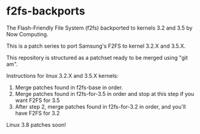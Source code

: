 f2fs-backports
==============

The Flash-Friendly File System (f2fs) backported to kernels 3.2 and 3.5 by Now Computing.

This is a patch series to port Samsung's F2FS to kernel 3.2.X and 3.5.X.

This repository is structured as a patchset ready to be merged using "git am".

Instructions for linux 3.2.X and 3.5.X kernels:

1. Merge patches found in f2fs-base in order.
2. Merge patches found in f2fs-for-3.5 in order and stop at this step if you want F2FS for 3.5
3. After step 2, merge patches found in f2fs-for-3.2 in order, and you'll have F2FS for 3.2

Linux 3.8 patches soon!
